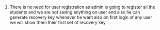 1. There is no need for user registration as admin is going to register all the students and we are not saving anything on user end also he can generate recovery key whenever he want also on first login of any user we will show them their first set of recovery key 